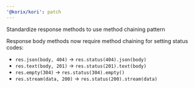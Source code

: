 ```yaml
---
'@korix/kori': patch
---
```


Standardize response methods to use method chaining pattern

Response body methods now require method chaining for setting status codes:

- `res.json(body, 404)` → `res.status(404).json(body)`
- `res.text(body, 201)` → `res.status(201).text(body)`
- `res.empty(304)` → `res.status(304).empty()`
- `res.stream(data, 200)` → `res.status(200).stream(data)`
